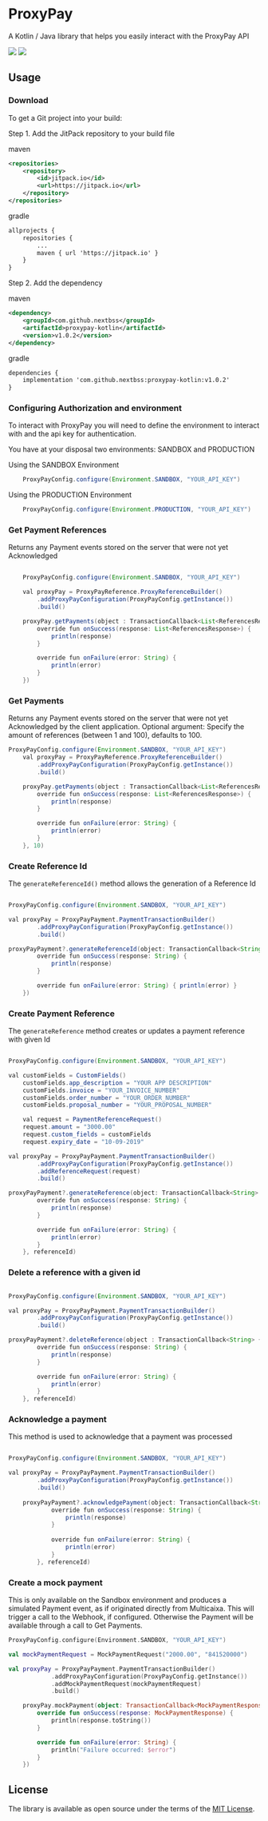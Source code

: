 # ProxyPay 
A Kotlin / Java library that helps you easily interact with the ProxyPay API

[![](https://jitpack.io/v/nextbss/proxypay-kotlin.svg)](https://jitpack.io/#nextbss/proxypay-kotlin)
[![](https://img.shields.io/badge/nextbss-opensource-blue.svg)](https://www.nextbss.co.ao)

Usage
---------------

### Download
To get a Git project into your build:

Step 1. Add the JitPack repository to your build file

maven
```xml
<repositories>
	<repository>
		<id>jitpack.io</id>
		<url>https://jitpack.io</url>
	</repository>
</repositories>
```

gradle
```xml
allprojects {
	repositories {
		...
		maven { url 'https://jitpack.io' }
	}
}
```

Step 2. Add the dependency

maven 
```xml
<dependency>
	<groupId>com.github.nextbss</groupId>
	<artifactId>proxypay-kotlin</artifactId>
	<version>v1.0.2</version>
</dependency>
```

gradle
```xml
dependencies {
	implementation 'com.github.nextbss:proxypay-kotlin:v1.0.2'
}
```

### Configuring Authorization and environment
To interact with ProxyPay you will need to define the environment to interact with and
the api key for authentication.

You have at your disposal two environments: SANDBOX and PRODUCTION

Using the SANDBOX Environment
```java
    ProxyPayConfig.configure(Environment.SANDBOX, "YOUR_API_KEY")
```

Using the PRODUCTION Environment
```java
    ProxyPayConfig.configure(Environment.PRODUCTION, "YOUR_API_KEY")
```

### Get Payment References
Returns any Payment events stored on the server that were not yet Acknowledged
```java

    ProxyPayConfig.configure(Environment.SANDBOX, "YOUR_API_KEY")

    val proxyPay = ProxyPayReference.ProxyReferenceBuilder()
        .addProxyPayConfiguration(ProxyPayConfig.getInstance())
        .build()

    proxyPay.getPayments(object : TransactionCallback<List<ReferencesResponse>> {
        override fun onSuccess(response: List<ReferencesResponse>) {
            println(response)
        }

        override fun onFailure(error: String) {
            println(error)
        }
    })
```

### Get Payments
Returns any Payment events stored on the server that were not yet Acknowledged by the client application.
Optional argument: Specify the amount of references (between 1 and 100), defaults to 100.

```java
ProxyPayConfig.configure(Environment.SANDBOX, "YOUR_API_KEY")
    val proxyPay = ProxyPayReference.ProxyReferenceBuilder()
        .addProxyPayConfiguration(ProxyPayConfig.getInstance())
        .build()

    proxyPay.getPayments(object : TransactionCallback<List<ReferencesResponse>> {
        override fun onSuccess(response: List<ReferencesResponse>) {
            println(response)
        }

        override fun onFailure(error: String) {
            println(error)
        }
    }, 10)
```
### Create Reference Id
The ```generateReferenceId()``` method allows the generation of a Reference Id
```java

ProxyPayConfig.configure(Environment.SANDBOX, "YOUR_API_KEY")

val proxyPay = ProxyPayPayment.PaymentTransactionBuilder()
        .addProxyPayConfiguration(ProxyPayConfig.getInstance())
        .build()

proxyPayPayment?.generateReferenceId(object: TransactionCallback<String> {
        override fun onSuccess(response: String) {
            println(response)
        }

        override fun onFailure(error: String) { println(error) }
    })
```

### Create Payment Reference
The ```generateReference``` method creates or updates a payment reference with given Id
```java

ProxyPayConfig.configure(Environment.SANDBOX, "YOUR_API_KEY")

val customFields = CustomFields()
    customFields.app_description = "YOUR APP DESCRIPTION"
    customFields.invoice = "YOUR_INVOICE_NUMBER"
    customFields.order_number = "YOUR_ORDER_NUMBER"
    customFields.proposal_number = "YOUR_PROPOSAL_NUMBER"

    val request = PaymentReferenceRequest()
    request.amount = "3000.00"
    request.custom_fields = customFields
    request.expiry_date = "10-09-2019"

val proxyPay = ProxyPayPayment.PaymentTransactionBuilder()
        .addProxyPayConfiguration(ProxyPayConfig.getInstance())
        .addReferenceRequest(request)
        .build()

proxyPayPayment?.generateReference(object: TransactionCallback<String> {
        override fun onSuccess(response: String) { 
            println(response)
        }

        override fun onFailure(error: String) { 
            println(error)
        }
    }, referenceId)
```

### Delete a reference with a given id
```java

ProxyPayConfig.configure(Environment.SANDBOX, "YOUR_API_KEY")

val proxyPay = ProxyPayPayment.PaymentTransactionBuilder()
        .addProxyPayConfiguration(ProxyPayConfig.getInstance())
        .build()

proxyPayPayment?.deleteReference(object : TransactionCallback<String> {
        override fun onSuccess(response: String) {
            println(response)
        }

        override fun onFailure(error: String) {
            println(error)
        }
    }, referenceId)
```

### Acknowledge a payment
This method is used to acknowledge that a payment was processed
```java

ProxyPayConfig.configure(Environment.SANDBOX, "YOUR_API_KEY")

val proxyPay = ProxyPayPayment.PaymentTransactionBuilder()
        .addProxyPayConfiguration(ProxyPayConfig.getInstance())
        .build()
        
    proxyPayPayment?.acknowledgePayment(object: TransactionCallback<String> {
            override fun onSuccess(response: String) {
                println(response)
            }
    
            override fun onFailure(error: String) {
                println(error)
            }
        }, referenceId)
```
### Create a mock payment
This is only available on the Sandbox environment and produces a simulated Payment event, as if originated directly from Multicaixa.
This will trigger a call to the Webhook, if configured. Otherwise the Payment will be available through a call to Get Payments.
```kotlin
ProxyPayConfig.configure(Environment.SANDBOX, "YOUR_API_KEY")

val mockPaymentRequest = MockPaymentRequest("2000.00", "841520000")

val proxyPay = ProxyPayPayment.PaymentTransactionBuilder()
            .addProxyPayConfiguration(ProxyPayConfig.getInstance())
            .addMockPaymentRequest(mockPaymentRequest)
            .build()

    proxyPay.mockPayment(object: TransactionCallback<MockPaymentResponse> {
        override fun onSuccess(response: MockPaymentResponse) {
            println(response.toString())
        }

        override fun onFailure(error: String) {
            println("Failure occurred: $error")
        }
    })
```

License
----------------

The library is available as open source under the terms of the [MIT License](http://opensource.org/licenses/MIT).